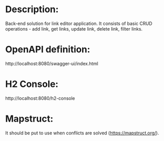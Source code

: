 # Description:
Back-end solution for link editor application. It consists of basic CRUD operations - add link, get links, update link, delete link, filter links.
# OpenAPI definition: 
http://localhost:8080/swagger-ui/index.html
# H2 Console:
http://localhost:8080/h2-console
# Mapstruct:
It should be put to use when conflicts are solved
(https://mapstruct.org/).